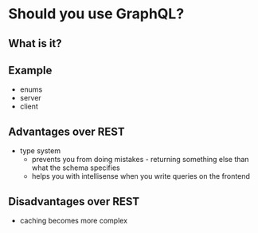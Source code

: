 # Should you use GraphQL?

## What is it?

## Example
- enums
- server
- client

## Advantages over REST
- type system 
    - prevents you from doing mistakes - returning something else than what the schema specifies
    - helps you with intellisense when you write queries on the frontend

## Disadvantages over REST
- caching becomes more complex 


